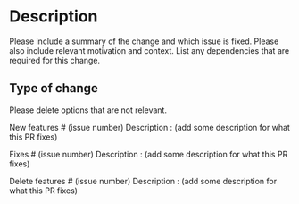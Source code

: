 # Description

Please include a summary of the change and which issue is fixed. Please also include relevant motivation and context. List any dependencies that are required for this change.


## Type of change

Please delete options that are not relevant.

New features # (issue number)
Description : (add some description for what this PR fixes)

Fixes # (issue number)
Description : (add some description for what this PR fixes)

Delete features # (issue number)
Description : (add some description for what this PR fixes)